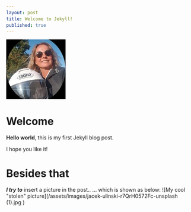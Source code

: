 ```yaml
---
layout: post
title: Welcome to Jekyll!
published: true
---
```

![Cooling](/assets/images/Cool_bikerlady.jpg)


# Welcome

**Hello world**, this is my first Jekyll blog post.

I hope you like it!

# Besides that
 ****_I try to_**** insert a picture in the post..
... which is shown as below:
![My cool "stolen" picture](/assets/images/jacek-ulinski-r7QrH0572Fc-unsplash (1).jpg
)
